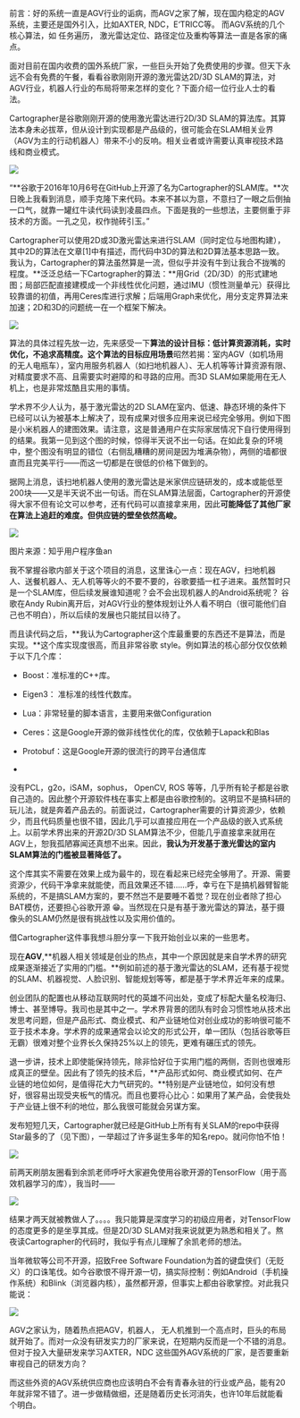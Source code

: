 前言：好的系统一直是AGV行业的诟病，而AGV之家了解，现在国内稳定的AGV系统，主要还是国外引入，比如AXTER, NDC，E‘TRICC等。 而AGV系统的几个核心算法，如 任务遍历， 激光雷达定位、路径定位及重构等算法一直是各家的痛点。



面对目前在国内收费的国外系统厂家，一些巨头开始了免费使用的步骤。但天下永远不会有免费的午餐，看看谷歌刚刚开源的激光雷达2D/3D SLAM的算法，对AGV行业，机器人行业的布局将带来怎样的变化？下面介绍一位行业人士的看法。



Cartographer是谷歌刚刚开源的使用激光雷达进行2D/3D SLAM的算法库。其算法本身未必拔萃，但从设计到实现都是产品级的，很可能会在SLAM相关业界（AGV为主的行动机器人）带来不小的反响。相关业者或许需要认真审视技术路线和商业模式。





![](http://www.agvso.com/Scripts/ueditor/net/upload/image/20170205/6362188040797552064363790.jpg)



“**谷歌于2016年10月6号在GitHub上开源了名为Cartographer的SLAM库。**次日晚上我看到消息，顺手克隆下来代码。本来不甚以为意，不意扫了一眼之后倒抽一口气，就靠一罐红牛读代码读到凌晨四点。下面是我的一些想法，主要侧重于非技术的方面。一孔之见，权作抛砖引玉。”



Cartographer可以使用2D或3D激光雷达来进行SLAM（同时定位与地图构建），其中2D的算法在文章\[1\]中有描述，而代码中3D的算法和2D算法基本思路一致。我认为，Cartographer的算法虽然算是一流，但似乎并没有牛到让我合不拢嘴的程度。**泛泛总结一下Cartographer的算法：**用Grid（2D/3D）的形式建地图；局部匹配直接建模成一个非线性优化问题，通过IMU（惯性测量单元）获得比较靠谱的初值，再用Ceres库进行求解；后端用Graph来优化，用分支定界算法来加速；2D和3D的问题统一在一个框架下解决。



![](http://www.agvso.com/Scripts/ueditor/net/upload/image/20170205/6362188048132999077976177.jpg)



算法的具体过程先放一边，先来感受一下**算法的设计目标：**低计算资源消耗，实时优化，不追求高精度。这个**算法的目标应用场景**昭然若揭：室内AGV（如机场用的无人电瓶车），室内用服务机器人（如扫地机器人）、无人机等等计算资源有限、对精度要求不高、且需要实时避障的和寻路的应用。而3D SLAM如果能用在无人机上，也是非常炫酷且实用的事情。



学术界不少人认为，基于激光雷达的2D SLAM在室内、低速、静态环境的条件下已经可以认为被基本上解决了，现有成果对很多应用来说已经完全够用。例如下图是小米机器人的建图效果。请注意，这是普通用户在实际家居情况下自行使用得到的结果。我第一见到这个图的时候，惊得半天说不出一句话。在如此复杂的环境中，整个图没有明显的错位（右侧乱糟糟的房间是因为堆满杂物），两侧的墙都很直而且完美平行——而这一切都是在很低的价格下做到的。



据网上消息，该扫地机器人使用的激光雷达是米家供应链研发的，成本或能低至200块——又是半天说不出一句话。而在SLAM算法层面，Cartographer的开源使得大家不但有论文可以参考，还有代码可以直接拿来用，因此**可能降低了其他厂家在算法上追赶的难度。但供应链的壁垒依然高峻。**



![](http://www.agvso.com/Scripts/ueditor/net/upload/image/20170205/6362188050387912426864146.jpg)



图片来源：知乎用户程序鱼an



我不掌握谷歌内部关于这个项目的消息，这里诛心一点：现在AGV，扫地机器人、送餐机器人、无人机等等火的不要不要的，谷歌要插一杠子进来。虽然暂时只是一个SLAM库，但后续发展谁知道呢？会不会出现机器人的Android系统呢？ 谷歌在Andy Rubin离开后，对AGV行业的整体规划让外人看不明白（很可能他们自己也不明白），所以后续的发展也只能拭目以待了。



而且读代码之后，**我认为Cartographer这个库最重要的东西还不是算法，而是实现。**这个库实现度很高，而且非常谷歌 style。例如算法的核心部分仅仅依赖于以下几个库：



* Boost：准标准的C++库。

* Eigen3： 准标准的线性代数库。

* Lua：非常轻量的脚本语言，主要用来做Configuration

* Ceres：这是Google开源的做非线性优化的库，仅依赖于Lapack和Blas

* Protobuf：这是Google开源的很流行的跨平台通信库

* 
没有PCL，g2o，iSAM，sophus， OpenCV, ROS 等等，几乎所有轮子都是谷歌自己造的。因此整个开源软件栈在事实上都是由谷歌控制的。这明显不是搞科研的玩儿法，就是奔着产品去的。前面说过，Cartographer需要的计算资源少，依赖少，而且代码质量也很不错，因此几乎可以直接应用在一个产品级的嵌入式系统上。以前学术界出来的开源2D/3D SLAM算法不少，但能几乎直接拿来就用在AGV上，恕我孤陋寡闻还真想不出来。因此，**我认为开发基于激光雷达的室内SLAM算法的门槛被显著降低了。**



这个库其实不需要在效果上成为最牛的，现在看起来已经完全够用了。开源、需要资源少，代码干净拿来就能使，而且效果还不错……呼，幸亏在下是搞机器臂智能系统的，不是搞SLAM方案的，要不然岂不是要睡不着觉？现在创业者除了担心BAT模仿，还要担心谷歌开源 😁。当然现在只是有基于激光雷达的算法，基于摄像头的SLAM仍然是很有挑战性以及实用价值的。



借Cartographer这件事我想斗胆分享一下我开始创业以来的一些思考。



现在**AGV**,**机器人相关领域是创业的热点，其中一个原因就是来自学术界的研究成果逐渐接近了实用的门槛。**例如前述的基于激光雷达的SLAM，还有基于视觉的SLAM、机器视觉、人脸识别、智能规划等等，都是基于学术界近年来的成果。



创业团队的配置也从移动互联网时代的英雄不问出处，变成了标配大量名校海归、博士、甚至博导。我司也是其中之一。学术界背景的团队有时会习惯性地从技术出发思考问题，但是产品形式、商业模式、和产业链地位对创业成功的影响很可能不亚于技术本身。学术界的成果通常会以论文的形式公开，单一团队（包括谷歌等巨无霸）很难对整个业界长久保持25%以上的领先，更难有碾压式的领先。



退一步讲，技术上即使能保持领先，除非恰好位于实用门槛的两侧，否则也很难形成真正的壁垒。因此有了领先的技术后，**产品形式如何、商业模式如何、在产业链的地位如何，是值得花大力气研究的。**特别是产业链地位，如何没有想好，很容易出现受夹板气的情况。而且也要将心比心：如果用了某产品，会使我处于产业链上很不利的地位，那么我很可能就会另谋方案。



发布短短几天，Cartographer就已经是GitHub上所有有关SLAM的repo中获得Star最多的了（见下图），一举超过了许多诞生多年的知名repo。就问你怕不怕！



![](http://www.agvso.com/Scripts/ueditor/net/upload/image/20170205/6362188052321922438706647.jpg)



前两天刷朋友圈看到余凯老师呼吁大家避免使用谷歌开源的TensorFlow（用于高效机器学习的库），我当时——



![](http://www.agvso.com/Scripts/ueditor/net/upload/image/20170205/6362188054495974585180640.jpg)



结果才两天就被教做人了。。。。我只能算是深度学习的初级应用者，对TensorFlow的态度更多的是坐享其成。但是2D/3D SLAM对我来说就更为熟悉和相关了。熬夜读Cartographer的代码时，我似乎有点儿理解了余凯老师的想法。



当年微软等公司不开源，招致Free Software Foundation为首的键盘侠们（无贬义）的口诛笔伐。如今谷歌恨不得开源一切，搞实际控制：例如Android（手机操作系统）和Blink（浏览器内核），虽然都开源，但事实上都由谷歌掌控。对此我只能说：

![](http://www.agvso.com/Scripts/ueditor/net/upload/image/20170205/6362188055812594061704493.jpg)





AGV之家认为，随着热点把AGV，机器人， 无人机推到一个高点时，巨头的布局就开始了。而对一众没有研发实力的厂家来说，在短期内反而是一个不错的消息。但对于投入大量研发来学习AXTER，NDC 这些国外AGV系统的厂家，是否要重新审视自己的研发方向？



而这些外资的AGV系统供应商也应该明白不会有青春永驻的行业或产品，能有20年就非常不错了。进一步做精做细，还是随着历史长河消失，也许10年后就能看个明白。


